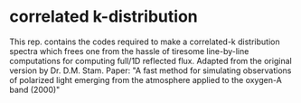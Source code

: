# correlated k-distribution

This rep. contains the codes required to make a correlated-k 
distribution spectra which frees one from the hassle 
of tiresome line-by-line computations for computing full/1D reflected flux. 
Adapted from the original version by Dr. D.M. Stam. 
Paper: "A fast method for simulating observations of polarized light emerging from the atmosphere applied to the oxygen-A band (2000)"
